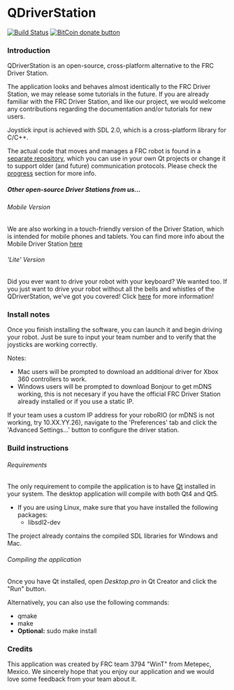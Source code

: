 # QDriverStation

[![Build Status](https://travis-ci.org/WinT-3794/QDriverStation.svg?branch=master)](https://travis-ci.org/WinT-3794/QDriverStation)
[![BitCoin donate button](https://img.shields.io/badge/bitcoin-donate-yellow.svg)](https://blockchain.info/address/1K85yLxjuqUmhkjP839R7C23XFhSxrefMx "Donate once-off to this project using BitCoin")

### Introduction

QDriverStation is an open-source, cross-platform alternative to the FRC Driver Station.

The application looks and behaves almost identically to the FRC Driver Station, we may release some tutorials in the future. If you are already familiar with the FRC Driver Station, and like our project, we would welcome any contributions regarding the documentation and/or tutorials for new users.

Joystick input is achieved with SDL 2.0, which is a cross-platform library for C/C++.

The actual code that moves and manages a FRC robot is found in a [separate repository](https://github.com/WinT-3794/LibDS), which you can use in your own Qt projects or change it to support older (and future) communication protocols. Please check the [progress](https://github.com/WinT-3794/LibDS#progress) section for more info.

##### Other open-source Driver Stations from us...

###### Mobile Version

We are also working in a touch-friendly version of the Driver Station, which is intended for mobile phones and tablets. You can find more info about the Mobile Driver Station [here](http://github.com/wint-3794/ds-mobile)

###### 'Lite' Version

Did you ever want to drive your robot with your keyboard? We wanted too. If you just want to drive your robot without all the bells and whistles of the QDriverStation, we've got you covered! Click [here](http://github.com/wint-3794/ds-lite) for more information!

### Install notes

Once you finish installing the software, you can launch it and begin driving your robot. Just be sure to input your team number and to verify that the joysticks are working correctly. 

Notes:
- Mac users will be prompted to download an additional driver for Xbox 360 controllers to work.
- Windows users will be prompted to download Bonjour to get mDNS working, this is not necesary if you have the official FRC Driver Station already installed or if you use a static IP.

If your team uses a custom IP address for your roboRIO (or mDNS is not working, try 10.XX.YY.26), navigate to the 'Preferences' tab and click the 'Advanced Settings...' button to configure the driver station.

### Build instructions

###### Requirements

The only requirement to compile the application is to have [Qt](http://www.qt.io/download-open-source/) installed in your system. The desktop application will compile with both Qt4 and Qt5.

- If you are using Linux, make sure that you have installed the following packages:
    - libsdl2-dev
    
The project already contains the compiled SDL libraries for Windows and Mac.

###### Compiling the application

Once you have Qt installed, open *Desktop.pro* in Qt Creator and click the "Run" button.

Alternatively, you can also use the following commands:
- qmake
- make
- **Optional:** sudo make install

### Credits

This application was created by FRC team 3794 "WinT" from Metepec, Mexico. We sincerely hope that you enjoy our application and we would love some feedback from your team about it.
